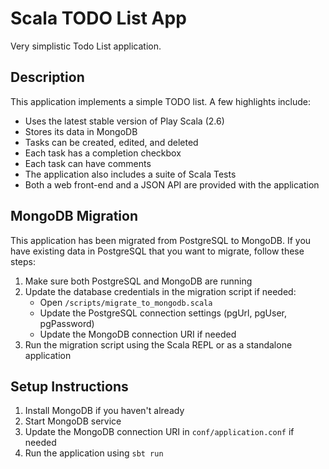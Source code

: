 # Scala TODO List App
Very simplistic Todo List application.

## Description
This application implements a simple TODO list.
A few highlights include:
- Uses the latest stable version of Play Scala (2.6)
- Stores its data in MongoDB
- Tasks can be created, edited, and deleted
- Each task has a completion checkbox
- Each task can have comments
- The application also includes a suite of Scala Tests
- Both a web front-end and a JSON API are provided with the application

## MongoDB Migration
This application has been migrated from PostgreSQL to MongoDB. If you have existing data in PostgreSQL that you want to migrate, follow these steps:

1. Make sure both PostgreSQL and MongoDB are running
2. Update the database credentials in the migration script if needed:
   - Open `/scripts/migrate_to_mongodb.scala`
   - Update the PostgreSQL connection settings (pgUrl, pgUser, pgPassword)
   - Update the MongoDB connection URI if needed
3. Run the migration script using the Scala REPL or as a standalone application

## Setup Instructions
1. Install MongoDB if you haven't already
2. Start MongoDB service
3. Update the MongoDB connection URI in `conf/application.conf` if needed
4. Run the application using `sbt run`


 
